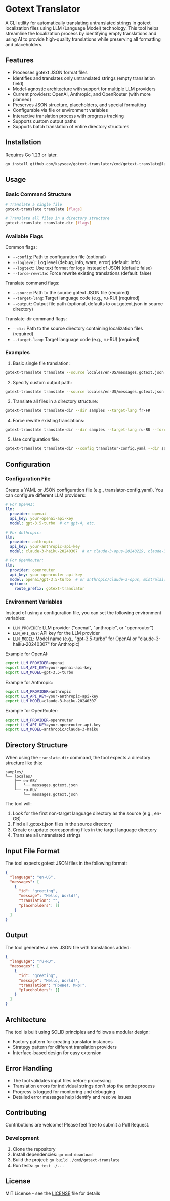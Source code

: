 # Gotext Translator

A CLI utility for automatically translating untranslated strings in gotext localization files using LLM (Language Model) technology. This tool helps streamline the localization process by identifying empty translations and using AI to provide high-quality translations while preserving all formatting and placeholders.

## Features

- Processes gotext JSON format files
- Identifies and translates only untranslated strings (empty translation field)
- Model-agnostic architecture with support for multiple LLM providers
- Current providers: OpenAI, Anthropic, and OpenRouter (with more planned)
- Preserves JSON structure, placeholders, and special formatting
- Configurable via file or environment variables
- Interactive translation process with progress tracking
- Supports custom output paths
- Supports batch translation of entire directory structures

## Installation

Requires Go 1.23 or later.

```bash
go install github.com/ksysoev/gotext-translator/cmd/gotext-translate@latest
```

## Usage

### Basic Command Structure

```bash
# Translate a single file
gotext-translate translate [flags]

# Translate all files in a directory structure
gotext-translate translate-dir [flags]
```

### Available Flags

Common flags:
- `--config`: Path to configuration file (optional)
- `--loglevel`: Log level (debug, info, warn, error) (default: info)
- `--logtext`: Use text format for logs instead of JSON (default: false)
- `--force-rewrite`: Force rewrite existing translations (default: false)

Translate command flags:
- `--source`: Path to the source gotext JSON file (required)
- `--target-lang`: Target language code (e.g., ru-RU) (required)
- `--output`: Output file path (optional, defaults to out.gotext.json in source directory)

Translate-dir command flags:
- `--dir`: Path to the source directory containing localization files (required)
- `--target-lang`: Target language code (e.g., ru-RU) (required)

### Examples

1. Basic single file translation:
```bash
gotext-translate translate --source locales/en-US/messages.gotext.json --target-lang ru-RU
```

2. Specify custom output path:
```bash
gotext-translate translate --source locales/en-US/messages.gotext.json --target-lang ru-RU --output locales/ru-RU/messages.gotext.json
```

3. Translate all files in a directory structure:
```bash
gotext-translate translate-dir --dir samples --target-lang fr-FR
```

4. Force rewrite existing translations:
```bash
gotext-translate translate-dir --dir samples --target-lang ru-RU --force-rewrite
```

5. Use configuration file:
```bash
gotext-translate translate-dir --config translator-config.yaml --dir samples --target-lang ru-RU
```

## Configuration

### Configuration File

Create a YAML or JSON configuration file (e.g., translator-config.yaml). You can configure different LLM providers:

```yaml
# For OpenAI:
llm:
  provider: openai
  api_key: your-openai-api-key
  model: gpt-3.5-turbo  # or gpt-4, etc.
```

```yaml
# For Anthropic:
llm:
  provider: anthropic
  api_key: your-anthropic-api-key
  model: claude-3-haiku-20240307  # or claude-3-opus-20240229, claude-3-sonnet-20240229, etc.
```

```yaml
# For OpenRouter:
llm:
  provider: openrouter
  api_key: your-openrouter-api-key
  model: openai/gpt-3.5-turbo  # or anthropic/claude-3-opus, mistralai/mistral-tiny, etc.
  options:
    route_prefix: gotext-translator
```

### Environment Variables

Instead of using a configuration file, you can set the following environment variables:

- `LLM_PROVIDER`: LLM provider ("openai", "anthropic", or "openrouter")
- `LLM_API_KEY`: API key for the LLM provider
- `LLM_MODEL`: Model name (e.g., "gpt-3.5-turbo" for OpenAI or "claude-3-haiku-20240307" for Anthropic)

Example for OpenAI:
```bash
export LLM_PROVIDER=openai
export LLM_API_KEY=your-openai-api-key
export LLM_MODEL=gpt-3.5-turbo
```

Example for Anthropic:
```bash
export LLM_PROVIDER=anthropic
export LLM_API_KEY=your-anthropic-api-key
export LLM_MODEL=claude-3-haiku-20240307
```

Example for OpenRouter:
```bash
export LLM_PROVIDER=openrouter
export LLM_API_KEY=your-openrouter-api-key
export LLM_MODEL=anthropic/claude-3-haiku
```

## Directory Structure

When using the `translate-dir` command, the tool expects a directory structure like this:

```
samples/
└── locales/
    ├── en-GB/
    │   └── messages.gotext.json
    └── ru-RU/
        └── messages.gotext.json
```

The tool will:
1. Look for the first non-target language directory as the source (e.g., en-GB)
2. Find all .gotext.json files in the source directory
3. Create or update corresponding files in the target language directory
4. Translate all untranslated strings

## Input File Format

The tool expects gotext JSON files in the following format:

```json
{
  "language": "en-US",
  "messages": [
    {
      "id": "greeting",
      "message": "Hello, World!",
      "translation": "",
      "placeholders": []
    }
  ]
}
```

## Output

The tool generates a new JSON file with translations added:

```json
{
  "language": "ru-RU",
  "messages": [
    {
      "id": "greeting",
      "message": "Hello, World!",
      "translation": "Привет, Мир!",
      "placeholders": []
    }
  ]
}
```

## Architecture

The tool is built using SOLID principles and follows a modular design:
- Factory pattern for creating translator instances
- Strategy pattern for different translation providers
- Interface-based design for easy extension

## Error Handling

- The tool validates input files before processing
- Translation errors for individual strings don't stop the entire process
- Progress is logged for monitoring and debugging
- Detailed error messages help identify and resolve issues

## Contributing

Contributions are welcome! Please feel free to submit a Pull Request.

### Development

1. Clone the repository
2. Install dependencies: `go mod download`
3. Build the project: `go build ./cmd/gotext-translate`
4. Run tests: `go test ./...`

## License

MIT License - see the [LICENSE](LICENSE) file for details